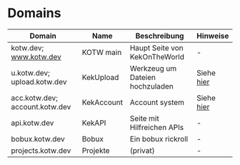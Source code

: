 # Domains

| Domain                         | Name       | Beschreibung                    | Hinweise                            |
| ------------------------------ | ---------- | ------------------------------- | ----------------------------------- |
| kotw.dev; www.kotw.dev         | KOTW main  | Haupt Seite von KekOnTheWorld   | -                                   |
| u.kotw.dev; upload.kotw.dev    | KekUpload  | Werkzeug um Dateien hochzuladen | Siehe <a href="kekupload">hier</a>  |
| acc.kotw.dev; account.kotw.dev | KekAccount | Account system                  | Siehe <a href="kekaccount">hier</a> |
| api.kotw.dev                   | KekAPI     | Seite mit Hilfreichen APIs      | -                                   |
| bobux.kotw.dev                 | Bobux      | Ein bobux rickroll              | -                                   |
| projects.kotw.dev              | Projekte   | (privat)                        | -                                   |
